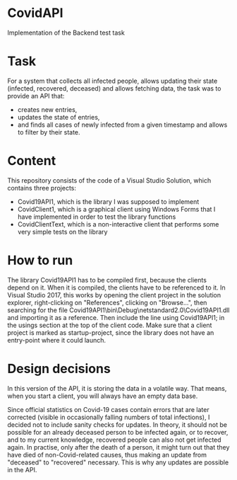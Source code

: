 # CovidAPI
Implementation of the Backend test task

# Task
For a system that collects all infected people, allows updating their state (infected,
recovered, deceased) and allows fetching data, the task was to provide an API that:
- creates new entries,
- updates the state of entries,
- and finds all cases of newly infected from a given timestamp and allows to filter by their
state.

# Content
This repository consists of the code of a Visual Studio Solution, which contains three projects:
- Covid19API1, which is the library I was supposed to implement
- CovidClient1, which is a graphical client using Windows Forms that I have implemented in order to test the library functions
- CovidClientText, which is a non-interactive client that performs some very simple tests on the library

# How to run
The library Covid19API1 has to be compiled first, because the clients depend on it. When it is compiled, the clients have to be referenced to it. In Visual Studio 2017, this works by opening the client project in the solution explorer, right-clicking on "References", clicking on "Browse...", then searching for the file Covid19API1\bin\Debug\netstandard2.0\Covid19API1.dll and importing it as a reference. Then include the line
using Covid19API1;
in the usings section at the top of the client code.
Make sure that a client project is marked as startup-project, since the library does not have an entry-point where it could launch.

# Design decisions
In this version of the API, it is storing the data in a volatile way. That means, when you start a client, you will always have an empty data base.

Since official statistics on Covid-19 cases contain errors that are later corrected (visible in occasionally falling numbers of total infections), I decided not to include sanity checks for updates. In theory, it should not be possible for an already deceased person to be infected again, or to recover, and to my current knowledge, recovered people can also not get infected again. In practise, only after the death of a person, it might turn out that they have died of non-Covid-related causes, thus making an update from "deceased" to "recovered" necessary. This is why any updates are possible in the API.

